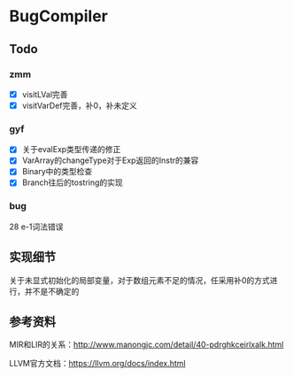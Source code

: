# BugCompiler

## Todo

### zmm

- [x] visitLVal完善
- [x] visitVarDef完善，补0，补未定义
### gyf
- [x] 关于evalExp类型传递的修正
- [x] VarArray的changeType对于Exp返回的Instr的兼容
- [x] Binary中的类型检查
- [x] Branch往后的tostring的实现

### bug
28 e-1词法错误


## 实现细节
关于未显式初始化的局部变量，对于数组元素不足的情况，任采用补0的方式进行，并不是不确定的

## 参考资料
MIR和LIR的关系：http://www.manongjc.com/detail/40-pdrghkceirlxalk.html

LLVM官方文档：https://llvm.org/docs/index.html
